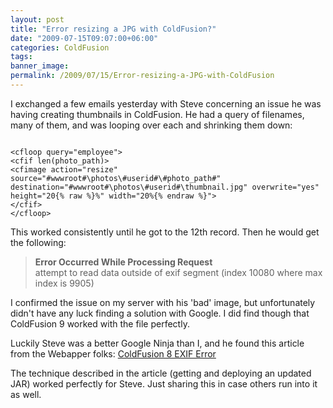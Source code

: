 ```yaml
---
layout: post
title: "Error resizing a JPG with ColdFusion?"
date: "2009-07-15T09:07:00+06:00"
categories: ColdFusion 
tags: 
banner_image: 
permalink: /2009/07/15/Error-resizing-a-JPG-with-ColdFusion
---
```


I exchanged a few emails yesterday with Steve concerning an issue he was having creating thumbnails in ColdFusion. He had a query of filenames, many of them, and was looping over each and shrinking them down:

<code>
&lt;cfloop query="employee"&gt;
&lt;cfif len(photo_path)&gt;
&lt;cfimage action="resize"
source="#wwwroot#\photos\#userid#\#photo_path#"
destination="#wwwroot#\photos\#userid#\thumbnail.jpg" overwrite="yes" height="20{% raw %}%" width="20%{% endraw %}"&gt;
&lt;/cfif&gt;
&lt;/cfloop&gt;
</code>

This worked consistently until he got to the 12th record. Then he would get the following:

<blockquote>
<p>
<b>Error Occurred While Processing Request</b><br/>
attempt to read data outside of exif segment (index 10080 where max index is 9905)
</p>
</blockquote>

I confirmed the issue on my server with his 'bad' image, but unfortunately didn't have any luck finding a solution with Google. I did find though that ColdFusion 9 worked with the file perfectly. 

Luckily Steve was a better Google Ninja than I, and he found this article from the Webapper folks: <a href="http://www.webapper.com/blog/index.php/2007/10/26/coldfusion-8-exif-error/">ColdFusion 8 EXIF Error</a>

The technique described in the article (getting and deploying an updated JAR) worked perfectly for Steve. Just sharing this in case others run into it as well.